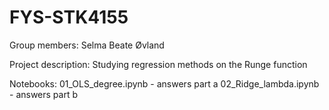 # FYS-STK4155

Group members: Selma Beate Øvland 

Project description: Studying regression methods on the Runge function

Notebooks: 
01_OLS_degree.ipynb - answers part a
02_Ridge_lambda.ipynb - answers part b
